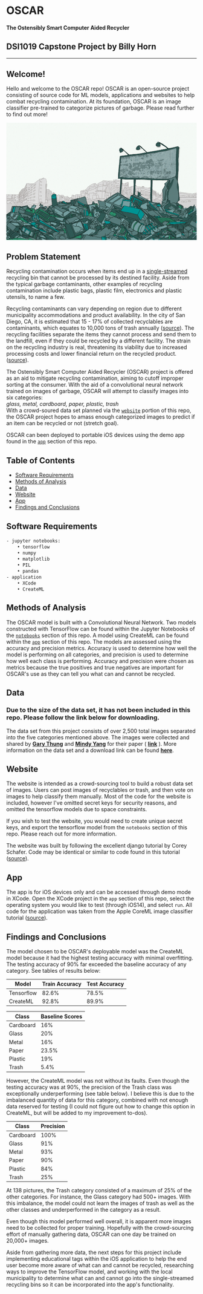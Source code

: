 # OSCAR
#### The Ostensibly Smart Computer Aided Recycler

## DSI1019 Capstone Project by Billy Horn
---
## Welcome!

Hello and welcome to the OSCAR repo! OSCAR is an open-source project consisting of source code for ML models, applications and websites to help combat recycling contamination. At its foundation, OSCAR is an image classifier pre-trained to categorize pictures of garbage. Please read further to find out more!

<p align="center">
<img src="./images/trash.jpg" alt="image" width="600"/>
</p>

## Problem Statement

Recycling contamination occurs when items end up in a [single-streamed](https://en.wikipedia.org/wiki/Single-stream_recycling) recycling bin that cannot be processed by its destined facility. Aside from the typical garbage contaminants, other examples of recycling contamination include plastic bags, plastic film, electronics and plastic utensils, to name a few.

Recycling contaminants can vary depending on region due to different municipality accommodations and product availability. In the city of San Diego, CA, it is estimated that 15 - 17% of collected recyclables are contaminants, which equates to 10,000 tons of trash annually ([source](https://www.voiceofsandiego.org/topics/news/the-city-sends-about-15-percent-of-the-recycling-it-collects-to-the-dump/)). The recycling facilities separate the items they cannot process and send them to the landfill, even if they could be recycled by a different facility. The strain on the recycling industry is real, threatening its viability due to increased processing costs and lower financial return on the recycled product.([source](https://mediaroom.wm.com/the-battle-against-recycling-contamination-is-everyones-battle/)).

 The Ostensibly Smart Computer Aided Recycler (OSCAR) project is offered as an aid to mitigate recycling contamination, aiming to cutoff improper sorting at the consumer. With the aid of a convolutional neural network trained on images of garbage, OSCAR will attempt to classify images into six categories:\
*glass, metal, cardboard, paper, plastic, trash*\
With a crowd-soured data set planned via the [`website`](#website) portion of this repo, the OSCAR project hopes to amass enough categorized images to predict if an item can be recycled or not (stretch goal).

OSCAR can been deployed to portable iOS devices using the demo app found in the [`app`](#app) section of this repo.

## Table of Contents
- [Software Requirements](#software-requirements)
- [Methods of Analysis](#methods-of-analysis)
- [Data](#data)
- [Website](#website)
- [App](#app)
- [Findings and Conclusions](#findings-and-conclusions)

## Software Requirements
    - jupyter notebooks:
        • tensorflow
        • numpy
        • matplotlib
        • PIL
        • pandas
    - application
        • XCode
        • CreateML


## Methods of Analysis

The OSCAR model is built with a Convolutional Neural Network. Two models constructed with TensorFlow can be found within the Jupyter Notebooks of the [`notebooks`](./notebooks) section of this repo. A model using CreateML can be found within the [`app`](./app) section of this repo. The models are assessed using the accuracy and precision metrics. Accuracy is used to determine how well the model is performing on all categories, and precision is used to determine how well each class is performing. Accuracy and precision were chosen as metrics because the true positives and true negatives are important for OSCAR's use as they can tell you what can and cannot be recycled.  

## Data
### Due to the size of the data set, it has not been included in this repo. Please follow the link below for downloading.

The data set from this project consists of over 2,500 total images separated into the five categories mentioned above. The images were collected and shared by [**Gary Thung**](https://github.com/garythung) and [**Mindy Yang**](https://github.com/yangmindy4) for their paper ( [**link**](http://cs229.stanford.edu/proj2016/poster/ThungYang-ClassificationOfTrashForRecyclabilityStatus-poster.pdf) ). More information on the data set and a download link can be found [**here**](https://github.com/garythung/trashnet#dataset).

## Website

The website is intended as a crowd-sourcing tool to build a robust data set of images. Users can post images of recyclables or trash, and then vote on images to help classify them manually. Most of the code for the website is included, however I've omitted secret keys for security reasons, and omitted the tensorflow models due to space constraints.

If you wish to test the website, you would need to create unique secret keys, and export the tensorflow model from the `notebooks` section of this repo. Please reach out for more information.

The website was built by following the excellent django tutorial by Corey Schafer. Code may be identical or similar to code found in this tutorial ([source](https://www.youtube.com/channel/UCCezIgC97PvUuR4_gbFUs5g)).


## App

The app is for iOS devices only and can be accessed through demo mode in XCode. Open the XCode project in the `app` section of this repo, select the operating system you would like to test (through iOS14), and select `run`.
All code for the application was taken from the Apple CoreML image classifier tutorial ([source](https://developer.apple.com/documentation/vision/classifying_images_with_vision_and_core_ml)).

## Findings and Conclusions

The model chosen to be OSCAR's deployable model was the CreateML model because it had the highest testing accuracy with minimal overfitting. The testing accuracy of 90% far exceeded the baseline accuracy of any category. See tables of results below:

|**Model**|**Train Accuracy**|**Test Accuracy**|
|---|---|---|
|Tensorflow|82.6%|78.5%|
|CreateML|92.8%|89.9%|

|**Class**|**Baseline Scores**|
|---|---|
|Cardboard|16%|
|Glass|20%|
|Metal|16%|
|Paper|23.5%|
|Plastic|19%|
|Trash|5.4%|

However, the CreateML model was not without its faults. Even though the testing accuracy was at 90%, the precision of the Trash class was exceptionally underperforming (see table below). I believe this is due to the imbalanced quantity of data for this category, combined with not enough data reserved for testing (I could not figure out how to change this option in CreateML, but will be added to my improvement to-dos).

|**Class**|**Precision**|
|---|---|
|Cardboard|100%|
|Glass|91%|
|Metal|93%|
|Paper|90%|
|Plastic|84%|
|Trash|25%|

At 138 pictures, the Trash category consisted of a maximum of 25% of the other categories. For instance, the Glass category had 500+ images. With this imbalance, the model could not learn the images of trash as well as the other classes and underperformed in the category as a result.

Even though this model performed well overall, it is apparent more images need to be collected for proper training. Hopefully with the crowd-sourcing effort of manually gathering data, OSCAR can one day be trained on 20,000+ images.

Aside from gathering more data, the next steps for this project include implementing educational tags within the iOS application to help the end user become more aware of what can and cannot be recycled, researching ways to improve the TensorFlow model, and working with the local municipality to determine what can and cannot go into the single-streamed recycling bins so it can be incorporated into the app's functionality.
